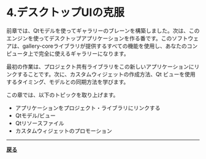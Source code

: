 # 4.デスクトップUIの克服

前章では、Qtモデルを使ってギャラリーのブレーンを構築しました。次は、このエンジンを使ってデスクトップアプリケーションを作る番です。このソフトウェアは、gallery-coreライブラリが提供するすべての機能を使用し、あなたのコンピュータ上で完全に使えるギャラリーになります。

最初の作業は、プロジェクト共有ライブラリをこの新しいアプリケーションにリンクすることです。次に、カスタムウィジェットの作成方法、Qt ビューを使用するタイミング、モデルとの同期方法を学びます。

この章では、以下のトピックを取り上げます。

* アプリケーションをプロジェクト・ライブラリにリンクする
* Qtモデル/ビュー
* Qtリソースファイル
* カスタムウィジェットのプロモーション

***

**[戻る](../index.html)**
